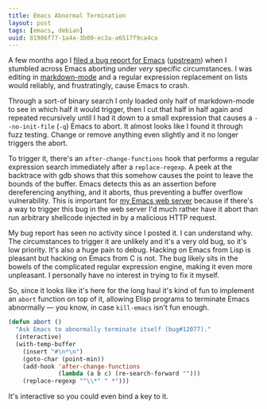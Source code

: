 ```yaml
---
title: Emacs Abnormal Termination
layout: post
tags: [emacs, debian]
uuid: 81986f77-1a4a-3b00-ec3a-a6517f9ca4ca
---
```


A few months ago I [filed a bug report for Emacs][debian]
([upstream][list]) when I stumbled across Emacs aborting under *very*
specific circumstances. I was editing in [markdown-mode][mode] and a
regular expression replacement on lists would reliably, and
frustratingly, cause Emacs to crash.

Through a sort-of binary search I only loaded only half of
markdown-mode to see in which half it would trigger, then I cut that
half in half again and repeated recursively until I had it down to a
small expression that causes a `--no-init-file` (`-q`) Emacs to
abort. It almost looks like I found it through fuzz testing. Change or
remove anything even slightly and it no longer triggers the abort.

To trigger it, there's an `after-change-functions` hook that performs
a regular expression search immediately after a `replace-regexp`. A
peek at the backtrace with gdb shows that this somehow causes the
point to leave the bounds of the buffer. Emacs detects this as an
assertion before dereferencing anything, and it aborts, thus
preventing a buffer overflow vulnerability. This is important for
[my Emacs web server](/blog/2009/05/17/) because if there's a way to
trigger this bug in the web server I'd much rather have it abort than
run arbitrary shellcode injected in by a malicious HTTP request.

My bug report has seen no activity since I posted it. I can understand
why. The circumstances to trigger it are unlikely and it's a very old
bug, so it's low priority. It's also a huge pain to debug. Hacking on
Emacs from Lisp is pleasant but hacking on Emacs from C is not. The
bug likely sits in the bowels of the complicated regular expression
engine, making it even more unpleasant. I personally have no interest
in trying to fix it myself.

So, since it looks like it's here for the long haul it's kind of fun
to implement an `abort` function on top of it, allowing Elisp programs
to terminate Emacs abnormally — you know, in case `kill-emacs` isn't
fun enough.

~~~cl
(defun abort ()
  "Ask Emacs to abnormally terminate itself (bug#12077)."
  (interactive)
  (with-temp-buffer
    (insert "#\n*\n")
    (goto-char (point-min))
    (add-hook 'after-change-functions
              (lambda (a b c) (re-search-forward "")))
    (replace-regexp "^\\*" " *")))
~~~

It's interactive so you could even bind a key to it.

[debian]: http://bugs.debian.org/cgi-bin/bugreport.cgi?bug=682995
[list]: http://lists.gnu.org/archive/html/bug-gnu-emacs/2012-07/msg01071.html
[mode]: http://jblevins.org/projects/markdown-mode/
